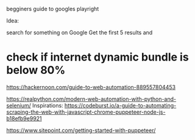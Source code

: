 begginers guide to googles playright

Idea:

search for something on Google
Get the first 5 results and

# check if internet dynamic bundle is below 80%
https://hackernoon.com/guide-to-web-automation-889557804453

https://realpython.com/modern-web-automation-with-python-and-selenium/
Inspirations:
https://codeburst.io/a-guide-to-automating-scraping-the-web-with-javascript-chrome-puppeteer-node-js-b18efb9e9921

https://www.sitepoint.com/getting-started-with-puppeteer/